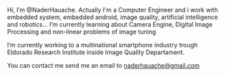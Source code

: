 Hi, I’m @NaderHauache. 
Actually I'm a Computer Engineer and i work with embedded system, embedded android, image quality, artificial intelligence and robotics...
I’m currently learning about Camera Engine, Digital Image Processing and non-linear problems of image tuning

I’m currently working to a multinational smartphone industry trough Eldorado Research Institute inside Image Quality Departament.

You can contact me send me an email to naderhauache@gmail.com

<!---
NaderHauache/NaderHauache is a ✨ special ✨ repository because its `README.md` (this file) appears on your GitHub profile.
You can click the Preview link to take a look at your changes.
--->
